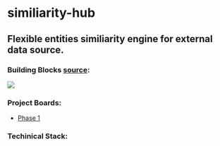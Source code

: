 # similiarity-hub

## Flexible entities similiarity engine for external data source.

### Building Blocks [source](https://drive.google.com/file/d/1Ny9az4KV069HtQ5flKEluE9qjzwvwnAG/view?usp=sharing):

<img src="https://raw.githubusercontent.com/noamoss/similiarity-hub/main/similiarity-v01.jpg" />

### Project Boards:
- [Phase 1](https://github.com/noamoss/similiarity-hub/projects/1)


### Techinical Stack:
